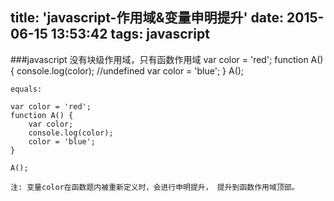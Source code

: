 title: 'javascript-作用域&变量申明提升'
date: 2015-06-15 13:53:42
tags: javascript
---

###javascript 没有块级作用域，只有函数作用域
	var color = 'red';
	function A() {
		console.log(color);  //undefined
		var color = 'blue';
	}
	A();
	  
	equals:

	var color = 'red';
	function A() {
		var color;
		console.log(color);
		color = 'blue';
	}

	A();
	
	注: 变量color在函数题内被重新定义时，会进行申明提升， 提升到函数作用域顶部。